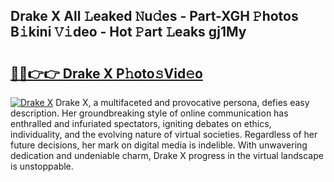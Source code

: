 ## Drake X All 𝙻eaked 𝙽u𝚍es - Part-XGH 𝙿hotos B𝚒kini 𝚅𝚒deo - Hot 𝙿art 𝙻eaks gj1My

# <h2><a href="http://ld6zsv0.urlbe.top/?page=Drake+X">🔗🔗👉👉 Drake X P𝚑oto𝚜Vid𝚎o</a></h2>

[![Drake X](https://i.imgur.com/eBuTRDB.gif)](http://ld6zsv0.urlbe.top/?page=Drake+X)
Drake X, a multifaceted and provocative persona, defies easy description. Her groundbreaking style of online communication has enthralled and infuriated spectators, igniting debates on ethics, individuality, and the evolving nature of virtual societies. Regardless of her future decisions, her mark on digital media is indelible. With unwavering dedication and undeniable charm, Drake X progress in the virtual landscape is unstoppable.
